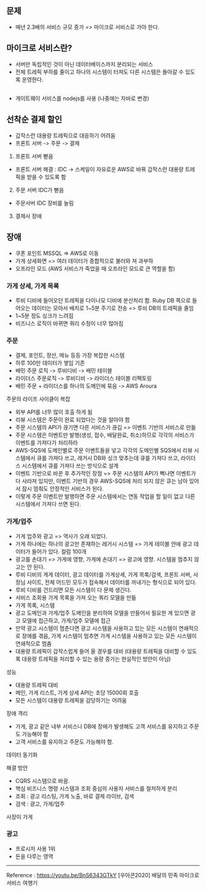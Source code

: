 
## 문제
- 매년 2.3배의 서비스 규모 증가 => 마이크로 서비스로 가야 한다.


## 마이크로 서비스란?
- 서버만 독립적인 것이 아닌 데이터베이스까지 분리되는 서비스
- 전체 트레픽 부하를 줄이고 하나의 시스템이 터져도 다른 시스템은 돌아갈 수 있도록 운영한다.

## 
- 게이트웨이 서비스를 nodejs를 사용 (나중에는 자바로 변경)


## 선착순 결제 할인
- 갑작스런 대용량 트레픽으로 대응하기 어려움
- 프론트 서버 -> 주문 -> 결제
1. 프론트 서버 뻗음
- 프론트 서버 해결 : IDC -> 스케일이 자유로운 AWS로 바꿔 갑작스런 대용량 트레픽을 받을 수 있도록 함
2. 주문 서버 IDC가 뻗음
- 주문서버 IDC 장비를 늘림
3. 결제사 장애


## 장애
- 쿠폰 포인트 MSSQL => AWS로 이동
- 가게 상세화면 => 여러 데이터가 종합적으로 불러와 져 과부하
- 오프라인 모드 (AWS 서비스가 죽었을 때 오프라인 모드로 큰 역할을 함)

### 가게 상세, 가게 목록
- 루비 디비에 들어오던 트레픽을 다이나모 디비에 분산처리 함. Ruby DB 쪽으로 들어오는 데이터는 모아서 배치로 1~5분 주기로 전송 => 루비 DB의 트레픽을 줄임
- 1~5분 정도 싱크가 느려짐
- 비즈니스 로직이 바뀌면 쿼리 수정이 너무 많아짐

### 주문
- 결제, 포인트, 정산, 메뉴 등등 가장 복잡한 시스템
- 하루 100만 데이터가 쌓임
기존
- 배민 주문 로직 -> 루비디비 -> 배민 테이블
- 라이더스 주문로직 -> 루비디비 -> 라이더스 테이블
리펙토링
- 배민 주문 + 라이더스를 하나의 도메인에 묶음 -> AWS Aroura

주문의 라이프 사이클이 복잡
- 외부 API를 너무 많이 호출 하게 됨
- 리뷰 시스템은 주문이 완료 되었다는 것을 알아야 함
- 주문 시스템의 API가 끊기면 다른 서비스가 끊김 => 이벤트 기반의 서비스로 만듦
- 주문 시스템은 이벤트만 발행(생성, 접수, 배달완료, 취소)하므로 각각의 서비스가 이벤트를 가져다가 처리하라
- AWS-SQS에 도메인별로 주문 이벤트들을 넣고 각각의 도메인별 SQS에서 리뷰 시스템에서 큐를 가져다 쓰고, 레거시 DB와 싱크 맞추는데 큐를 가져다 쓰고, 라이더스 시스템에서 큐를 가져다 쓰는 방식으로 설계
- 이벤트 기반으로 바꾼 후 추가적인 장점 => 주문 시스템의 API가 뻑나면 이벤트가 다 사라져 있지만, 이벤트 기반의 경우 AWS-SQS에 처리 되지 않은 큐는 남아 있어서 잠시 멈춰도 안정적인 서비스가 된다.
- 이렇게 주문 이벤트만 발행하면 주문 시스템에서는 연동 작업을 할 일이 없고 다른 시스템에서 가져다 쓰면 된다.

### 가게/업주
- 가게 업주와 광고 => 역사가 오래 되었다.
- 가게 하나에는 하나의 광고만 존재하는 레거시 시스템 => 가게 테이블 안에 광고 데이터가 들어가 있다. 컬럼 100개
- 광고를 손대기 => 가게에 영향, 가게에 손대기 => 광고에 영향. 시스템을 멈추지 않고는 안 된다.
- 루비 디비의 게게 데이터, 광고 데이터를 가게상세, 가게 목록/검색, 프론트 서버, 사장님 사이트, 전체 어드민 모두가 접속해서 데이터를 꺼내가는 형식으로 되어 있다.
- 루비 디비를 건드리면 모든 시스템이 다 문제 생긴다.
- 서비스 조회용 가게 목록을 가져 오는 쿼리 모델을 만듦
- 가게 목록, 시스템
- 광고 도메인과 가게/업주 도메인을 분리하여 모델을 만들어서 필요한 게 있으면 광고 모델에 접근하고, 가게/업주 모델에 접근 
- 만약 광고 시스템이 멈춘다면 광고 시스템을 사용하고 있는 모든 시스템이 연쇄적으로 장애를 겪음, 가게 시스템이 멈추면 가게 시스템을 사용하고 있는 모든 시스템이 연쇄적으로 멈춤
- 대용량 트레픽이 갑작스럽게 들어 올 경우를 대비 (대용량 트레픽을 대비할 수 있도록 대용량 트레픽을 처리할 수 있는 용량 증가는 현실적인 방안이 아님)


성능
- 대용량 트레픽 대비
- 메인, 가게 리스트, 가게 상세 API는 초당 15000회 호출
- 모든 시스템이 대용량 트레픽을 감당하기는 어려움

장애 격리
- 가게, 광고 같은 내부 서비스나 DB에 장애가 발생해도 고객 서비스를 유지하고 주문도 가능해야 함
- 고객 서비스를 유지하고 주문도 가능해야 함. 

데이터 동기화


해결 방안
- CQRS 시스템으로 바꿈.
- 핵심 비즈니스 명령 시스템과 조회 중심의 사용자 서비스를 철저하게 분리
- 조회 : 광고 리스팅, 가게 노출, 바로 결제 라이브, 검색
- 검색 : 광고, 가게/업주

사장이 가게


### 광고
- 프로시저 사용 1위
- 돈을 다루는 영역




---

Reference : https://youtu.be/BnS6343GTkY
[우아콘2020] 배달의 민족 마이크로서비스 여행기
